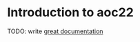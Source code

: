 # Introduction to aoc22

TODO: write [great documentation](http://jacobian.org/writing/what-to-write/)
